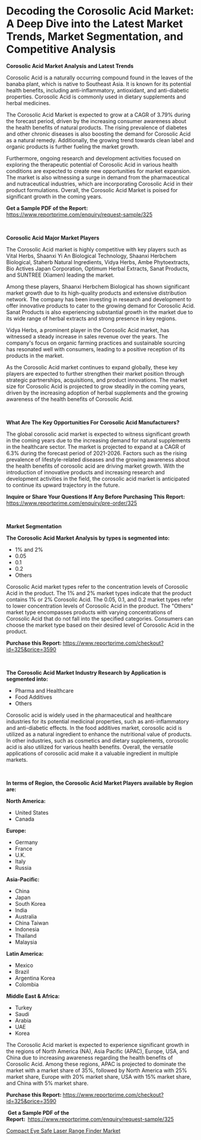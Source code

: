 <p><h1>Decoding the Corosolic Acid Market: A Deep Dive into the Latest Market Trends, Market Segmentation, and Competitive Analysis</h1></p><p><strong>Corosolic Acid Market Analysis and Latest Trends</strong></p>
<p><p>Corosolic Acid is a naturally occurring compound found in the leaves of the banaba plant, which is native to Southeast Asia. It is known for its potential health benefits, including anti-inflammatory, antioxidant, and anti-diabetic properties. Corosolic Acid is commonly used in dietary supplements and herbal medicines.</p><p>The Corosolic Acid Market is expected to grow at a CAGR of 3.79% during the forecast period, driven by the increasing consumer awareness about the health benefits of natural products. The rising prevalence of diabetes and other chronic diseases is also boosting the demand for Corosolic Acid as a natural remedy. Additionally, the growing trend towards clean label and organic products is further fueling the market growth.</p><p>Furthermore, ongoing research and development activities focused on exploring the therapeutic potential of Corosolic Acid in various health conditions are expected to create new opportunities for market expansion. The market is also witnessing a surge in demand from the pharmaceutical and nutraceutical industries, which are incorporating Corosolic Acid in their product formulations. Overall, the Corosolic Acid Market is poised for significant growth in the coming years.</p></p>
<p><strong>Get a Sample PDF of the Report:&nbsp;</strong> <a href="https://www.reportprime.com/enquiry/request-sample/325">https://www.reportprime.com/enquiry/request-sample/325</a></p>
<p>&nbsp;</p>
<p><strong>Corosolic Acid Major Market Players</strong></p>
<p><p>The Corosolic Acid market is highly competitive with key players such as Vital Herbs, Shaanxi Yi An Biological Technology, Shaanxi Herbchem Biological, Staherb Natural Ingredients, Vidya Herbs, Ambe Phytoextracts, Bio Actives Japan Corporation, Optimum Herbal Extracts, Sanat Products, and SUNTREE (Xiamen) leading the market. </p><p>Among these players, Shaanxi Herbchem Biological has shown significant market growth due to its high-quality products and extensive distribution network. The company has been investing in research and development to offer innovative products to cater to the growing demand for Corosolic Acid. Sanat Products is also experiencing substantial growth in the market due to its wide range of herbal extracts and strong presence in key regions.</p><p>Vidya Herbs, a prominent player in the Corosolic Acid market, has witnessed a steady increase in sales revenue over the years. The company's focus on organic farming practices and sustainable sourcing has resonated well with consumers, leading to a positive reception of its products in the market. </p><p>As the Corosolic Acid market continues to expand globally, these key players are expected to further strengthen their market position through strategic partnerships, acquisitions, and product innovations. The market size for Corosolic Acid is projected to grow steadily in the coming years, driven by the increasing adoption of herbal supplements and the growing awareness of the health benefits of Corosolic Acid.</p></p>
<p>&nbsp;</p>
<p><strong>What Are The Key Opportunities For Corosolic Acid Manufacturers?</strong></p>
<p><p>The global corosolic acid market is expected to witness significant growth in the coming years due to the increasing demand for natural supplements in the healthcare sector. The market is projected to expand at a CAGR of 6.3% during the forecast period of 2021-2026. Factors such as the rising prevalence of lifestyle-related diseases and the growing awareness about the health benefits of corosolic acid are driving market growth. With the introduction of innovative products and increasing research and development activities in the field, the corosolic acid market is anticipated to continue its upward trajectory in the future.</p></p>
<p><strong>Inquire or Share Your Questions If Any Before Purchasing This Report:</strong> <a href="https://www.reportprime.com/enquiry/pre-order/325">https://www.reportprime.com/enquiry/pre-order/325</a></p>
<p>&nbsp;</p>
<p><strong>Market Segmentation</strong></p>
<p><strong>The Corosolic Acid Market Analysis by types is segmented into:</strong></p>
<p><ul><li>1% and 2%</li><li>0.05</li><li>0.1</li><li>0.2</li><li>Others</li></ul></p>
<p><p>Corosolic Acid market types refer to the concentration levels of Corosolic Acid in the product. The 1% and 2% market types indicate that the product contains 1% or 2% Corosolic Acid. The 0.05, 0.1, and 0.2 market types refer to lower concentration levels of Corosolic Acid in the product. The "Others" market type encompasses products with varying concentrations of Corosolic Acid that do not fall into the specified categories. Consumers can choose the market type based on their desired level of Corosolic Acid in the product.</p></p>
<p><strong>Purchase this Report:&nbsp;</strong><a href="https://www.reportprime.com/checkout?id=325&price=3590">https://www.reportprime.com/checkout?id=325&price=3590</a></p>
<p>&nbsp;</p>
<p><strong>The Corosolic Acid Market Industry Research by Application is segmented into:</strong></p>
<p><ul><li>Pharma and Healthcare</li><li>Food Additives</li><li>Others</li></ul></p>
<p><p>Corosolic acid is widely used in the pharmaceutical and healthcare industries for its potential medicinal properties, such as anti-inflammatory and anti-diabetic effects. In the food additives market, corosolic acid is utilized as a natural ingredient to enhance the nutritional value of products. In other industries, such as cosmetics and dietary supplements, corosolic acid is also utilized for various health benefits. Overall, the versatile applications of corosolic acid make it a valuable ingredient in multiple markets.</p></p>
<p>&nbsp;</p>
<p><strong>In terms of Region, the Corosolic Acid Market Players available by Region are:</strong></p>
<p>
    <p> <strong> North America: </strong>
        <ul>
            <li>United States</li>
            <li>Canada</li>
        </ul>
        </p> 
    <p> <strong> Europe: </strong>
        <ul>
            <li>Germany</li>
            <li>France</li>
            <li>U.K.</li>
            <li>Italy</li>
            <li>Russia</li>
        </ul>
        </p> 
    <p> <strong> Asia-Pacific: </strong>
        <ul>
            <li>China</li>
            <li>Japan</li>
            <li>South Korea</li>
            <li>India</li>
            <li>Australia</li>
            <li>China Taiwan</li>
            <li>Indonesia</li>
            <li>Thailand</li>
            <li>Malaysia</li>
        </ul>
        </p> 
    <p> <strong> Latin America: </strong>
        <ul>
            <li>Mexico</li>
            <li>Brazil</li>
            <li>Argentina Korea</li>
            <li>Colombia</li>
        </ul>
        </p> 
    <p> <strong> Middle East & Africa: </strong>
        <ul>
            <li>Turkey</li>
            <li>Saudi</li>
            <li>Arabia</li>
            <li>UAE</li>
            <li>Korea</li>
        </ul>
    </p>
    </p>
<p><p>The Corosolic Acid market is expected to experience significant growth in the regions of North America (NA), Asia Pacific (APAC), Europe, USA, and China due to increasing awareness regarding the health benefits of Corosolic Acid. Among these regions, APAC is projected to dominate the market with a market share of 35%, followed by North America with 25% market share, Europe with 20% market share, USA with 15% market share, and China with 5% market share.</p></p>
<p><strong>Purchase this Report: </strong><a href="https://www.reportprime.com/checkout?id=325&price=3590">https://www.reportprime.com/checkout?id=325&price=3590</a></p>
<p>&nbsp;<strong>Get a Sample PDF of the Report:&nbsp;&nbsp;</strong><a href="https://www.reportprime.com/enquiry/request-sample/325">https://www.reportprime.com/enquiry/request-sample/325</a></p>
<p><strong></strong></p>
<p><p><a href="https://nifty-kite-d51.notion.site/Compact-Eye-Safe-Laser-Range-Finder-Market-Size-and-Growth-Market-Segmentation-Regional-and-Countr-bdab924af2f7466c921ec7a3f8019d1c">Compact Eye Safe Laser Range Finder Market</a></p></p>